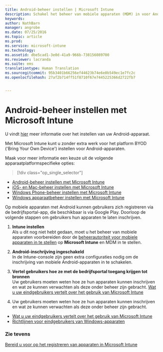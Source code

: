 ```yaml
---
title: Android-beheer instellen | Microsoft Intune
description: Schakel het beheer van mobiele apparaten (MDM) in voor Android- en KNOX-apparaten met Microsoft Intune.
keywords: 
author: NathBarn
manager: angrobe
ms.date: 07/25/2016
ms.topic: article
ms.prod: 
ms.service: microsoft-intune
ms.technology: 
ms.assetid: dbe5cad1-3e0d-41a9-966b-738156089700
ms.reviewer: lacranda
ms.suite: ems
translationtype: Human Translation
ms.sourcegitcommit: 95b3401b66256ef44623b74e6e0b549ec1e7fc2c
ms.openlocfilehash: 27af2b714ff51f8710f67e7445225366d2722fb7


---
```


# Android-beheer instellen met Microsoft Intune
U vindt [hier](../enduser/using-your-android-device-with-intune.md) meer informatie over het instellen van uw Android-apparaat.

Met Microsoft Intune kunt u zonder extra werk voor het platform BYOD ('Bring Your Own Device') instellen voor Android-apparaten.

Maak voor meer informatie een keuze uit de volgende apparaatplatformspecifieke opties:

> [!div class="op_single_selector"]
- [Android-beheer instellen met Microsoft Intune](set-up-android-management-with-microsoft-intune.md)
- [iOS- en Mac-beheer instellen met Microsoft Intune](set-up-ios-and-mac-management-with-microsoft-intune.md)
- [Windows Phone-beheer instellen met Microsoft Intune](set-up-windows-phone-management-with-microsoft-intune.md)
- [Windows apparaatbeheer instellen met Microsoft Intune](set-up-windows-device-management-with-microsoft-intune.md)

Op mobiele apparaten met Android kunnen gebruikers zich registreren via de bedrijfsportal-app, die beschikbaar is via Google Play. Doorloop de volgende stappen om gebruikers hun apparaten te laten inschrijven.

1.  **Intune instellen**<br>
    Als u dit nog niet hebt gedaan, moet u het beheer van mobiele apparaten voorbereiden door de [beheerautoriteit voor mobiele apparaten in te stellen](get-ready-to-enroll-devices-in-microsoft-intune.md#set-mobile-device-management-authority) op **Microsoft Intune** en MDM in te stellen.

2.  **Android-inschrijving ingeschakeld**<br>
    In de Intune-console zijn geen extra configuraties nodig om de inschrijving van mobiele Android-apparaten in te schakelen.

3.  **Vertel gebruikers hoe ze met de bedrijfsportal toegang krijgen tot bronnen**<br>
    Uw gebruikers moeten weten hoe ze hun apparaten kunnen inschrijven en wat ze kunnen verwachten als deze onder beheer zijn gebracht. [Wat u uw eindgebruikers vertelt over het gebruik van Microsoft Intune](what-to-tell-your-end-users-about-using-microsoft-intune.md)

4.  Uw gebruikers moeten weten hoe ze hun apparaten kunnen inschrijven en wat ze kunnen verwachten als deze onder beheer zijn gebracht.
  - [Wat u uw eindgebruikers vertelt over het gebruik van Microsoft Intune](what-to-tell-your-end-users-about-using-microsoft-intune.md)
  - [Richtlijnen voor eindgebruikers van Windows-apparaten](../enduser/using-your-android-device-with-intune.md)

### Zie tevens
[Bereid u voor op het registreren van apparaten in Microsoft Intune](get-ready-to-enroll-devices-in-microsoft-intune.md)



<!--HONumber=Aug16_HO4-->


